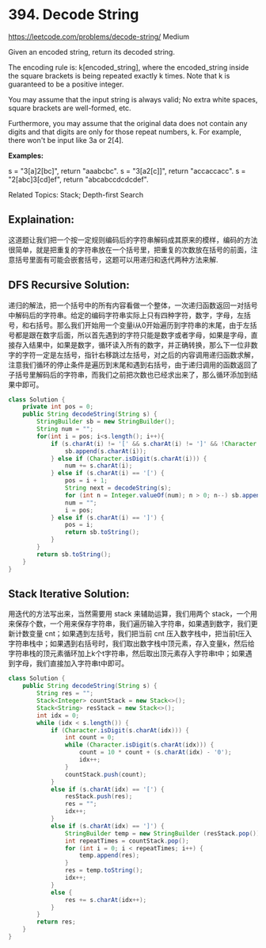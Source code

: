 # 394. Decode String
<https://leetcode.com/problems/decode-string/>
Medium

Given an encoded string, return its decoded string.

The encoding rule is: k[encoded_string], where the encoded_string inside the square brackets is being repeated exactly k times. Note that k is guaranteed to be a positive integer.

You may assume that the input string is always valid; No extra white spaces, square brackets are well-formed, etc.

Furthermore, you may assume that the original data does not contain any digits and that digits are only for those repeat numbers, k. For example, there won't be input like 3a or 2[4].

**Examples:**

s = "3[a]2[bc]", return "aaabcbc".
s = "3[a2[c]]", return "accaccacc".
s = "2[abc]3[cd]ef", return "abcabccdcdcdef".

Related Topics: Stack; Depth-first Search


## Explaination: 
这道题让我们把一个按一定规则编码后的字符串解码成其原来的模样，编码的方法很简单，就是把重复的字符串放在一个括号里，把重复的次数放在括号的前面，注意括号里面有可能会嵌套括号，这题可以用递归和迭代两种方法来解.

## DFS Recursive Solution: 
递归的解法，把一个括号中的所有内容看做一个整体，一次递归函数返回一对括号中解码后的字符串。给定的编码字符串实际上只有四种字符，数字，字母，左括号，和右括号。那么我们开始用一个变量i从0开始遍历到字符串的末尾，由于左括号都是跟在数字后面，所以首先遇到的字符只能是数字或者字母，如果是字母，直接存入结果中，如果是数字，循环读入所有的数字，并正确转换，那么下一位非数字的字符一定是左括号，指针右移跳过左括号，对之后的内容调用递归函数求解，注意我们循环的停止条件是遍历到末尾和遇到右括号，由于递归调用的函数返回了子括号里解码后的字符串，而我们之前把次数也已经求出来了，那么循环添加到结果中即可。

```java
class Solution {
    private int pos = 0;
    public String decodeString(String s) {
        StringBuilder sb = new StringBuilder();
        String num = "";
        for(int i = pos; i<s.length(); i++){
            if (s.charAt(i) != '[' && s.charAt(i) != ']' && !Character.isDigit(s.charAt(i))) {
                sb.append(s.charAt(i));
            } else if (Character.isDigit(s.charAt(i))) {
                num += s.charAt(i);
            } else if (s.charAt(i) == '[') {
                pos = i + 1;
                String next = decodeString(s);
                for (int n = Integer.valueOf(num); n > 0; n--) sb.append(next);
                num = "";
                i = pos;
            } else if (s.charAt(i) == ']') {
                pos = i;
                return sb.toString();
            }
        }
        return sb.toString();
    }
}
```


## Stack Iterative Solution: 

用迭代的方法写出来，当然需要用 stack 来辅助运算，我们用两个 stack，一个用来保存个数，一个用来保存字符串，我们遍历输入字符串，如果遇到数字，我们更新计数变量 cnt；如果遇到左括号，我们把当前 cnt 压入数字栈中，把当前t压入字符串栈中；如果遇到右括号时，我们取出数字栈中顶元素，存入变量k，然后给字符串栈的顶元素循环加上k个t字符串，然后取出顶元素存入字符串t中；如果遇到字母，我们直接加入字符串t中即可。

```java
class Solution {
    public String decodeString(String s) {
        String res = "";
        Stack<Integer> countStack = new Stack<>();
        Stack<String> resStack = new Stack<>();
        int idx = 0;
        while (idx < s.length()) {
            if (Character.isDigit(s.charAt(idx))) {
                int count = 0;
                while (Character.isDigit(s.charAt(idx))) {
                    count = 10 * count + (s.charAt(idx) - '0');
                    idx++;
                }
                countStack.push(count);
            }
            else if (s.charAt(idx) == '[') {
                resStack.push(res);
                res = "";
                idx++;
            }
            else if (s.charAt(idx) == ']') {
                StringBuilder temp = new StringBuilder (resStack.pop());
                int repeatTimes = countStack.pop();
                for (int i = 0; i < repeatTimes; i++) {
                    temp.append(res);
                }
                res = temp.toString();
                idx++;
            }
            else {
                res += s.charAt(idx++);
            }
        }
        return res;
    }
}
```
